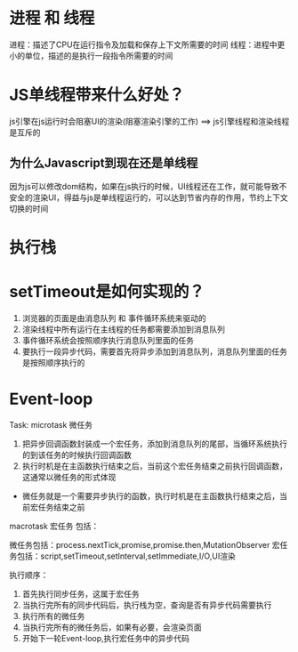 # 进程 和 线程
进程：描述了CPU在运行指令及加载和保存上下文所需要的时间
线程：进程中更小的单位，描述的是执行一段指令所需要的时间

# JS单线程带来什么好处？
js引擎在js运行时会阻塞UI的渲染(阻塞渲染引擎的工作)  ==> js引擎线程和渲染线程是互斥的

##  为什么Javascript到现在还是单线程
因为js可以修改dom结构，如果在js执行的时候，UI线程还在工作，就可能导致不安全的渲染UI，得益与js是单线程运行的，可以达到节省内存的作用，节约上下文切换的时间

# 执行栈

# setTimeout是如何实现的？
1. 浏览器的页面是由消息队列 和 事件循环系统来驱动的
2. 渲染线程中所有运行在主线程的任务都需要添加到消息队列
3. 事件循环系统会按照顺序执行消息队列里面的任务
4. 要执行一段异步代码，需要首先将异步添加到消息队列，消息队列里面的任务是按照顺序执行的

# Event-loop
Task:
  microtask 微任务
  1. 把异步回调函数封装成一个宏任务，添加到消息队列的尾部，当循环系统执行的到该任务的时候执行回调函数
  2. 执行时机是在主函数执行结束之后，当前这个宏任务结束之前执行回调函数，这通常以微任务的形式体现

  - 微任务就是一个需要异步执行的函数，执行时机是在主函数执行结束之后，当前宏任务结束之前



  macrotask 宏任务
  包括：


微任务包括：process.nextTick,promise,promise.then,MutationObserver
宏任务包括：script,setTimeout,setInterval,setImmediate,I/O,UI渲染

执行顺序：
1. 首先执行同步任务，这属于宏任务
2. 当执行完所有的同步代码后，执行栈为空，查询是否有异步代码需要执行
3. 执行所有的微任务
4. 当执行完所有的微任务后，如果有必要，会渲染页面
5. 开始下一轮Event-loop,执行宏任务中的异步代码